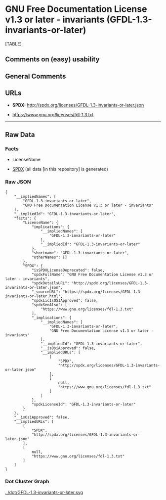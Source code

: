GNU Free Documentation License v1.3 or later - invariants (GFDL-1.3-invariants-or-later)
========================================================================================

[TABLE]

Comments on (easy) usability
----------------------------

General Comments
----------------

URLs
----

-   **SPDX:** http://spdx.org/licenses/GFDL-1.3-invariants-or-later.json

-   https://www.gnu.org/licenses/fdl-1.3.txt

------------------------------------------------------------------------

Raw Data
--------

### Facts

-   LicenseName

-   [SPDX](https://spdx.org/licenses/GFDL-1.3-invariants-or-later.html "SPDX")
    (all data \[in this repository\] is generated)

### Raw JSON

    {
        "__impliedNames": [
            "GFDL-1.3-invariants-or-later",
            "GNU Free Documentation License v1.3 or later - invariants"
        ],
        "__impliedId": "GFDL-1.3-invariants-or-later",
        "facts": {
            "LicenseName": {
                "implications": {
                    "__impliedNames": [
                        "GFDL-1.3-invariants-or-later"
                    ],
                    "__impliedId": "GFDL-1.3-invariants-or-later"
                },
                "shortname": "GFDL-1.3-invariants-or-later",
                "otherNames": []
            },
            "SPDX": {
                "isSPDXLicenseDeprecated": false,
                "spdxFullName": "GNU Free Documentation License v1.3 or later - invariants",
                "spdxDetailsURL": "http://spdx.org/licenses/GFDL-1.3-invariants-or-later.json",
                "_sourceURL": "https://spdx.org/licenses/GFDL-1.3-invariants-or-later.html",
                "spdxLicIsOSIApproved": false,
                "spdxSeeAlso": [
                    "https://www.gnu.org/licenses/fdl-1.3.txt"
                ],
                "_implications": {
                    "__impliedNames": [
                        "GFDL-1.3-invariants-or-later",
                        "GNU Free Documentation License v1.3 or later - invariants"
                    ],
                    "__impliedId": "GFDL-1.3-invariants-or-later",
                    "__isOsiApproved": false,
                    "__impliedURLs": [
                        [
                            "SPDX",
                            "http://spdx.org/licenses/GFDL-1.3-invariants-or-later.json"
                        ],
                        [
                            null,
                            "https://www.gnu.org/licenses/fdl-1.3.txt"
                        ]
                    ]
                },
                "spdxLicenseId": "GFDL-1.3-invariants-or-later"
            }
        },
        "__isOsiApproved": false,
        "__impliedURLs": [
            [
                "SPDX",
                "http://spdx.org/licenses/GFDL-1.3-invariants-or-later.json"
            ],
            [
                null,
                "https://www.gnu.org/licenses/fdl-1.3.txt"
            ]
        ]
    }

### Dot Cluster Graph

[../dot/GFDL-1.3-invariants-or-later.svg](../dot/GFDL-1.3-invariants-or-later.svg "../dot/GFDL-1.3-invariants-or-later.svg")
